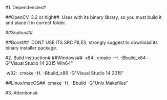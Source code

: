 

 #1. Dependencies#

##OpenCV, 3.2 or high##
​		Uses with its binary library, so you must build it and place it in correct folder.

##Sophus##



##Boost##
​		DONT USE ITS SRC FILES, strongly suggest to download its binary installer package.






#2. Build instruction#
##Windows##
​		x64: 
​		cmake -H. -Bbuild_x64 -G"Visual Studio 14 2015 Win64"

​		w32: 
​		cmake -H. -Bbuild_x86 -G"Visual Studio 14 2015"


##Linux/macOS##
​		cmake -H. -Bbuild -G"Unix Makefiles"




#3. Attentions#

